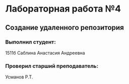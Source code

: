 # Лабораторная работа №4
## Создание удаленного репозитория
### Выполнил студент:
1511б
Саблина Анастасия Андреевна
### Проверил старший преподаватель:
Усманов Р.Т.
